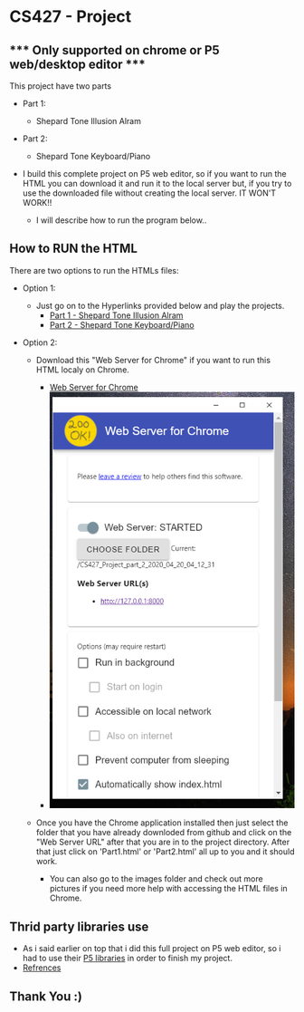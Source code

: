 # CS427 - Project
## *** Only supported on chrome or P5 web/desktop editor ***

This project have two parts
* Part 1: 
  * Shepard Tone Illusion Alram
* Part 2: 
  * Shepard Tone Keyboard/Piano
  
* I build this complete project on P5 web editor, so if you want to run the HTML you can download it and run it to the local server but, if you try to use the downloaded file without creating the local server. IT WON'T WORK!!
  * I will describe how to run the program below..
  
##  How to RUN the HTML 
There are two options to run the HTMLs files:
* Option 1: 
  * Just go on to the Hyperlinks provided below and play the projects.
    * [Part 1 - Shepard Tone Illusion Alram](https://editor.p5js.org/Hamzaimtiaz/sketches/KLEoa5MsO)
    * [Part 2 - Shepard Tone Keyboard/Piano](https://editor.p5js.org/Hamzaimtiaz/sketches/4q5idfDpo)

* Option 2:
  * Download this "Web Server for Chrome" if you want to run this HTML localy on Chrome. 
    * [Web Server for Chrome](https://chrome.google.com/webstore/detail/web-server-for-chrome/ofhbbkphhbklhfoeikjpcbhemlocgigb/)
    * ![Logo](/images/Chrome.png)
  * Once you have the Chrome application installed then just select the folder that you have already downloded from github and click on the "Web Server URL" after that you are in to the project directory. After that just click on 'Part1.html' or 'Part2.html' all up to you and it should work.
  
    * You can also go to the images folder and check out more pictures if you need more help with accessing the HTML files in Chrome.
  
## Thrid party libraries use
* As i said earlier on top that i did this full project on P5 web editor, so i had to use their [P5 libraries](https://p5js.org/libraries/) in order to finish my project.
* [Refrences](https://p5js.org/)

## Thank You :)
